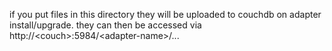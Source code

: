 if you put files in this directory they will be uploaded to couchdb on adapter install/upgrade.
they can then be accessed via http://&lt;couch&gt;:5984/&lt;adapter-name&gt;/...